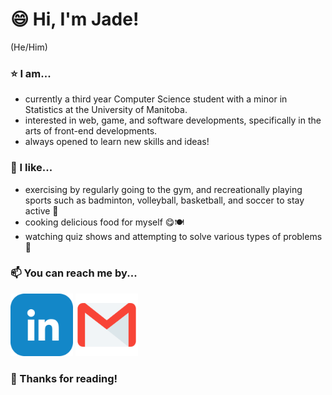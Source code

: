 # 😄 Hi, I'm Jade!
(He/Him)

### ⭐ I am...
- currently a third year Computer Science student with a minor in Statistics at the University of Manitoba.
- interested in web, game, and software developments, specifically in the arts of front-end developments.
- always opened to learn new skills and ideas!

### 👊 I like...
- exercising by regularly going to the gym, and recreationally playing sports such as badminton, volleyball, basketball, and soccer to stay active 💪
- cooking delicious food for myself 😋🍽️
- watching quiz shows and attempting to solve various types of problems 🤔

### 📫 You can reach me by...
<a href = "https://www.linkedin.com/in/leejs7"><img src = "LinkedIn_Logo1.png" width = "100" height = "100"></a>
<a href = "mailto: leej18@myumanitoba.ca"><img src = "Email_Logo1.png" width = "100" height = "100"></a>

### 🤪 Thanks for reading!
